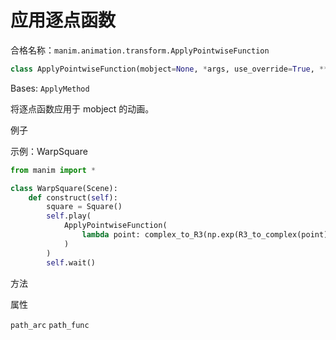 # 应用逐点函数

合格名称：`manim.animation.transform.ApplyPointwiseFunction`

```py
class ApplyPointwiseFunction(mobject=None, *args, use_override=True, **kwargs)
```

Bases: `ApplyMethod`

将逐点函数应用于 mobject 的动画。


例子

示例：WarpSquare

```py
from manim import *

class WarpSquare(Scene):
    def construct(self):
        square = Square()
        self.play(
            ApplyPointwiseFunction(
                lambda point: complex_to_R3(np.exp(R3_to_complex(point))), square
            )
        )
        self.wait()
```

方法

属性

`path_arc`
`path_func`

